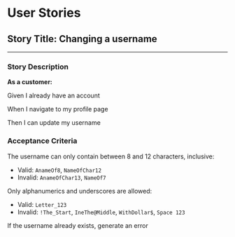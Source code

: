 # User Stories

## Story Title: Changing a username

---

### Story Description

**As a customer:**

Given I already have an account

When I navigate to my profile page

Then I can update my username

### Acceptance Criteria

The username can only contain between 8 and 12 characters, inclusive:

- Valid: `AnameOf8`, `NameOfChar12`
- Invalid: `AnameOfChar13`, `NameOf7`

Only alphanumerics and underscores are allowed:

- Valid: `Letter_123`
- Invalid: `!The_Start`, `IneThe@Middle`, `WithDollar$`, `Space 123`

If the username already exists, generate an error
